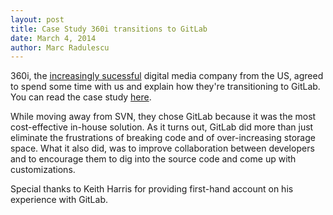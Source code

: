 ```yaml
---
layout: post
title: Case Study 360i transitions to GitLab
date: March 4, 2014
author: Marc Radulescu
---
```


360i, the [increasingly sucessful](http://adage.com/article/special-report-agency-alist-2014/360i-3-ad-age-s-2014-agency-a-list/291355/) digital media company from the US, agreed to spend some time with us and explain how they're transitioning to GitLab. You can read the case study [here](/case-studies/360i-transitions-to-gitlab/).

While moving away from SVN, they chose GitLab because it was the most cost-effective in-house solution.
As it turns out, GitLab did more than just eliminate the frustrations of breaking code and of over-increasing storage space.
What it also did, was to improve collaboration between developers and to encourage them to dig into the source code and come up with customizations.

Special thanks to Keith Harris for providing first-hand account on his experience with GitLab.
